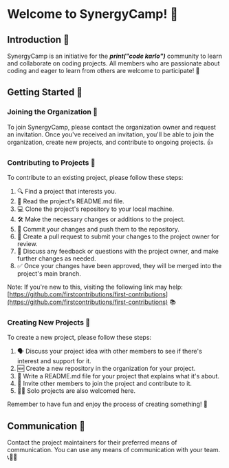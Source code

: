 # Welcome to SynergyCamp! 👋

## Introduction 🚀

SynergyCamp is an initiative for the ***print("code karlo")*** community to learn and collaborate on coding projects. All members who are passionate about coding and eager to learn from others are welcome to participate! 🤝

## Getting Started 🏁

### Joining the Organization 🤝

To join SynergyCamp, please contact the organization owner and request an invitation. Once you've received an invitation, you'll be able to join the organization, create new projects, and contribute to ongoing projects. 👍

### Contributing to Projects 🙌

To contribute to an existing project, please follow these steps:

1.  🔍 Find a project that interests you.
2.  📖 Read the project's README.md file.
3.  💻 Clone the project's repository to your local machine.
4.  🛠️ Make the necessary changes or additions to the project.
5.  💾 Commit your changes and push them to the repository.
6.  📧 Create a pull request to submit your changes to the project owner for review.
7.  💬 Discuss any feedback or questions with the project owner, and make further changes as needed.
8.  ✅ Once your changes have been approved, they will be merged into the project's main branch.

Note: If you're new to this, visiting the following link may help: [https://github.com/firstcontributions/first-contributions](https://github.com/firstcontributions/first-contributions) 📚

### Creating New Projects 🚀

To create a new project, please follow these steps:

1.  🗣️ Discuss your project idea with other members to see if there's interest and support for it.
2.  🆕 Create a new repository in the organization for your project.
3.  📝 Write a README.md file for your project that explains what it's about.
4.  🤝 Invite other members to join the project and contribute to it.
5.  🧑‍💻 Solo projects are also welcomed here.

Remember to have fun and enjoy the process of creating something! 🎉

## Communication 💬

Contact the project maintainers for their preferred means of communication. You can use any means of communication with your team. 📞📧📱
